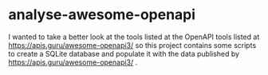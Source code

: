 # analyse-awesome-openapi
I wanted to take a better look at the tools listed at the OpenAPI tools listed at https://apis.guru/awesome-openapi3/ so this project contains some scripts to create a SQLite database and populate it with the data published by https://apis.guru/awesome-openapi3/ .
